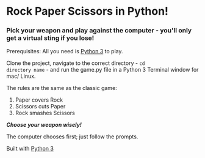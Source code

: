 # Rock Paper Scissors in Python!

### Pick your weapon and play against the computer -  you'll only get a virtual sting if you lose!

Prerequisites: All you need is [Python 3](https://www.python.org/download/releases/3.0) to play.

Clone the project, navigate to the correct directory - <code>cd directory name</code> - and run the game.py file in a Python 3 Terminal window for mac/ Linux.

The rules are the same as the classic game:

1. Paper covers Rock
2. Scissors cuts Paper
3. Rock smashes Scissors

_**Choose your weapon wisely!**_

The computer chooses first; just follow the prompts.

Built with [Python 3](https://www.python.org/download/releases/3.0)